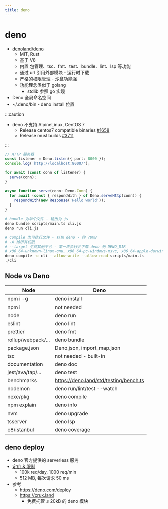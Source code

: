 ```yaml
---
title: deno
---
```


# deno

- [denoland/deno](https://github.com/denoland/deno)
  - MIT, Rust
  - 基于 V8
  - 内置 包管理、tsc、fmt、test、bundle、lint、lsp 等功能
  - 通过 url 引用外部模块 - 运行时下载
  - 严格的权限管理 - 沙盒功能强
  - 功能理念类似于 golang
    - stdlib 参照 go 实现
- Deno 全局命名空间
- ~/.deno/bin - deno install 位置

:::caution

- deno 不支持 AlpineLinux, CentOS 7
  - Release centos7 compatible binaries [#1658](https://github.com/denoland/deno/issues/1658)
  - Release musl builds [#3711](https://github.com/denoland/deno/issues/3711)

:::

```ts
// HTTP 服务器
const listener = Deno.listen({ port: 8000 });
console.log('http://localhost:8000/');

for await (const conn of listener) {
  serve(conn);
}

async function serve(conn: Deno.Conn) {
  for await (const { respondWith } of Deno.serveHttp(conn)) {
    respondWith(new Response('Hello world'));
  }
}
```

```bash
# bundle 为单个文件 - 输出为 js
deno bundle scripts/main.ts cli.js
deno run cli.js

# compile 为可执行文件 - 打包 deno - 约 70MB
# -A 给所有权限
# --target 生成其他平台 - 第一次执行会下载 deno 到 DENO_DIR
# x86_64-unknown-linux-gnu, x86_64-pc-windows-msvc, x86_64-apple-darwin, aarch64-apple-darwin
deno compile -o cli --allow-write --allow-read scripts/main.ts
./cli
```

## Node vs Deno

| Node               | Deno                                   |
| ------------------ | -------------------------------------- |
| npm i -g           | deno install                           |
| npm i              | not needed                             |
| node               | deno run                               |
| eslint             | deno lint                              |
| prettier           | deno fmt                               |
| rollup/webpack/... | deno bundle                            |
| package.json       | Deno.json, import_map.json             |
| tsc                | not needed - built-in                  |
| documentation      | deno doc                               |
| jest/ava/tap/...   | deno test                              |
| benchmarks         | https://deno.land/std/testing/bench.ts |
| nodemon            | deno run/lint/test --watch             |
| nexe/pkg           | deno compile                           |
| npm explain        | deno info                              |
| nvm                | deno upgrade                           |
| tsserver           | deno lsp                               |
| c8/istanbul        | deno coverage                          |

## deno deploy

- deno 官方提供的 serverless 服务
- [定价 & 限制](https://deno.com/deploy/docs/pricing-and-limits)
  - 100k req/day, 1000 req/min
  - 512 MB, 每次请求 50 ms
- 参考
  - https://deno.com/deploy
  - https://crux.land
    - 免费托管 ≤ 20kB 的 deno 模块
